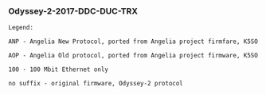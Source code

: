 ### Odyssey-2-2017-DDC-DUC-TRX

    Legend:

    ANP - Angelia New Protocol, ported from Angelia project firmfare, K5SO

    AOP - Angelia Old protocol, ported from Angelia project firmware, K5SO

    100 - 100 Mbit Ethernet only

    no suffix - original firmware, Odyssey-2 protocol

